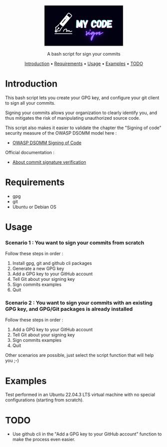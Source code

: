 <p align="center" width="100%"><img width="50%" src="./img/banner.png"></p>
<p align="center">A bash script for sign your commits</p>

<p align="center">
  <a href="#introduction">Introduction</a>
 • <a href="#requirements">Requirements</a>
 • <a href="#usage">Usage</a>
 • <a href="#examples">Examples</a>
  • <a href="#todo">TODO</a>
</p>

# Introduction

This bash script lets you create your GPG key, and configure your git client to sign all your commits.

Signing your commits allows your organization to clearly identify you, and thus mitigates the risk of manipulating unauthorized source code.

This script also makes it easier to validate the chapter the "Signing of code" security measure of the OWASP DSOMM model here : 

- [OWASP DSOMM Signing of Code](https://dsomm.owasp.org/activity-description?dimension=Build%20and%20Deployment&subDimension=Build&level=3&activityName=Signing%20of%20code )

Official documentation : 

- [About commit signature verification](https://docs.github.com/en/authentication/managing-commit-signature-verification/about-commit-signature-verification)

# Requirements

- gpg
- git
- Ubuntu or Debian OS

# Usage

### Scenario 1 : You want to sign your commits from scratch

Follow these steps in order :

1) Install gpg, git and github cli packages
2) Generate a new GPG key
3) Add a GPG key to your GitHub account
4) Tell Git about your signing key
5) Sign commits examples
6) Quit

### Scenario 2 : You want to sign your commits with an existing GPG key, and GPG/Git packages is already installed

Follow these steps in order :

1) Add a GPG key to your GitHub account
2) Tell Git about your signing key
3) Sign commits examples
4) Quit

Other scenarios are possible, just select the script function that will help you ;-)

# Examples

Test performed in an Ubuntu 22.04.3 LTS virtual machine with no special configurations (starting from scratch).

# TODO

- Use github cli in the "Add a GPG key to your GitHub account" function to make the process even easier.